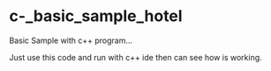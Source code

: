 # c-_basic_sample_hotel
Basic Sample with c++ program...

Just use this code and run with c++ ide then can see how is working.
